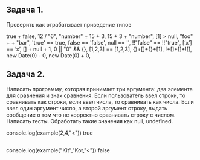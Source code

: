 ## Задача 1.

Проверить как отрабатывает приведение типов

true + false,
12 / "6",
"number" + 15 + 3,
15 + 3 + "number",
[1] > null,
"foo" + + "bar",
'true' == true,
false == 'false',
null == '',
!!"false" == !!"true",
[‘x’] == ‘x’,
[] + null + 1,
0 || "0" && {},
[1,2,3] == [1,2,3],
{}+[]+{}+[1],
!+[]+[]+![],
new Date(0) - 0,
new Date(0) + 0,

## Задача 2.

Написать программу, которая принимает три аргумента: два элемента для сравнения и знак сравнения.
Если пользователь ввел строки, то сравнивать как строки, если ввел числа, то сравнивать как числа. Если ввел один
аргумент число, а второй аргумент строку, выдать сообщение о том что не корректно сравнивать строку с числом. Написать
тесты. Обработать такие значения как null, undefined.

console.log(example(2,4,"<"))
true
##

console.log(example("Kit","Kot,"<"))
false

